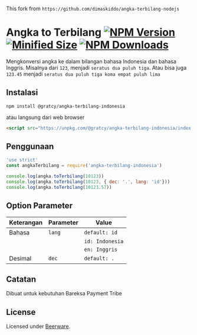 This fork from `https://github.com/dimaskiddo/angka-terbilang-nodejs`

# Angka to Terbilang [![NPM Version](https://img.shields.io/badge/npm-v6.13.4-blue)](https://www.npmjs.com/package/@gratcy/angka-terbilang-indonesia) [![Minified Size](https://img.shields.io/badge/minified_size-3.7Kib-blue)](https://www.npmjs.com/package/@gratcy/angka-terbilang-indonesia) [![NPM Downloads](https://img.shields.io/badge/downloads-464K-green)](https://www.npmjs.com/package/@gratcy/angka-terbilang-indonesia)
Mengkonversi angka ke dalam bilangan bahasa Indonesia dan bahasa Inggris. Misalnya dari `123`, menjadi `seratus dua puluh tiga`. Atau bisa juga `123.45` menjadi `seratus dua puluh tiga koma empat puluh lima`

## Instalasi

```
npm install @gratcy/angka-terbilang-indonesia
```

atau langsung dari web browser

```html
<script src="https://unpkg.com/@gratcy/angka-terbilang-indonesia/index.min.js">
```

## Penggunaan

```js
'use strict'
const angkaTerbilang = require('angka-terbilang-indonesia')

console.log(angka.toTerbilang(10123))
console.log(angka.toTerbilang(10123, { dec: '.', lang: 'id'}))
console.log(angka.toTerbilang(10123.57))
```

## Option Parameter
| Keterangan    | Parameter  | Value               |
| --------------|------------|---------------------|
| Bahasa        | `lang`     | `default: id `      |
|               |            | `id: Indonesia`     |
|               |            | `en: Inggris`       |
| Desimal   	| `dec`      | `default: .`        |

## Catatan
Dibuat untuk kebutuhan Bareksa Payment Tribe

## License
Licensed under [Beerware](./LICENSE).